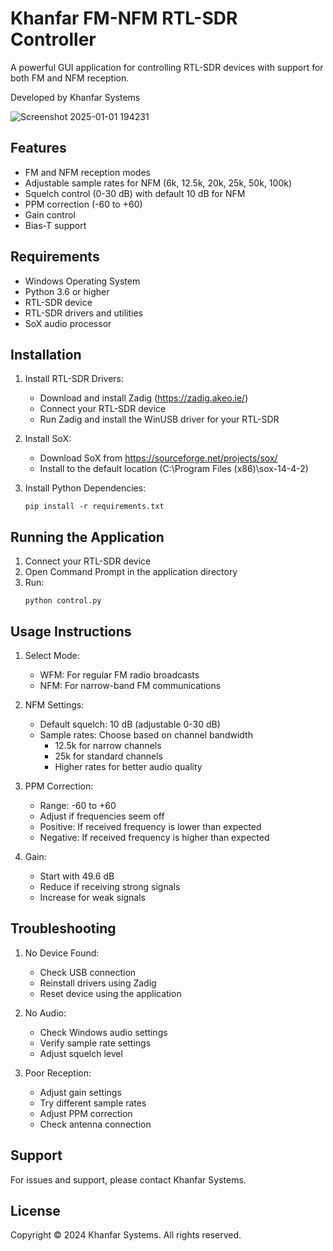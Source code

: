 # Khanfar FM-NFM RTL-SDR Controller

A powerful GUI application for controlling RTL-SDR devices with support for both FM and NFM reception.

Developed by Khanfar Systems

![Screenshot 2025-01-01 194231](https://github.com/user-attachments/assets/9dee1471-8fdb-400d-96f2-0b987218fce9)


## Features

- FM and NFM reception modes
- Adjustable sample rates for NFM (6k, 12.5k, 20k, 25k, 50k, 100k)
- Squelch control (0-30 dB) with default 10 dB for NFM
- PPM correction (-60 to +60)
- Gain control
- Bias-T support

## Requirements

- Windows Operating System
- Python 3.6 or higher
- RTL-SDR device
- RTL-SDR drivers and utilities
- SoX audio processor

## Installation

1. Install RTL-SDR Drivers:
   - Download and install Zadig (https://zadig.akeo.ie/)
   - Connect your RTL-SDR device
   - Run Zadig and install the WinUSB driver for your RTL-SDR

2. Install SoX:
   - Download SoX from https://sourceforge.net/projects/sox/
   - Install to the default location (C:\Program Files (x86)\sox-14-4-2\)

3. Install Python Dependencies:
   ```
   pip install -r requirements.txt
   ```

## Running the Application

1. Connect your RTL-SDR device
2. Open Command Prompt in the application directory
3. Run:
   ```
   python control.py
   ```

## Usage Instructions

1. Select Mode:
   - WFM: For regular FM radio broadcasts
   - NFM: For narrow-band FM communications

2. NFM Settings:
   - Default squelch: 10 dB (adjustable 0-30 dB)
   - Sample rates: Choose based on channel bandwidth
     * 12.5k for narrow channels
     * 25k for standard channels
     * Higher rates for better audio quality

3. PPM Correction:
   - Range: -60 to +60
   - Adjust if frequencies seem off
   - Positive: If received frequency is lower than expected
   - Negative: If received frequency is higher than expected

4. Gain:
   - Start with 49.6 dB
   - Reduce if receiving strong signals
   - Increase for weak signals

## Troubleshooting

1. No Device Found:
   - Check USB connection
   - Reinstall drivers using Zadig
   - Reset device using the application

2. No Audio:
   - Check Windows audio settings
   - Verify sample rate settings
   - Adjust squelch level

3. Poor Reception:
   - Adjust gain settings
   - Try different sample rates
   - Adjust PPM correction
   - Check antenna connection

## Support

For issues and support, please contact Khanfar Systems.

## License

Copyright © 2024 Khanfar Systems. All rights reserved.
